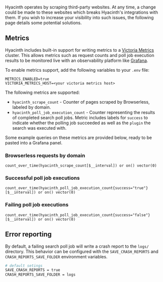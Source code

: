 Hyacinth operates by scraping third-party websites. At any time, a change could be made to these websites which breaks Hyacinth's integrations with them. If you wish to increase your visibility into such issues, the following page details some potential solutions.

## Metrics

Hyacinth includes built-in support for writing metrics to a [Victoria Metrics](https://victoriametrics.com/) cluster. This allows metrics such as request counts and poll job execution results to be monitored live with an observability platform like [Grafana](https://grafana.com/).

To enable metrics support, add the following variables to your `.env` file:

```
METRICS_ENABLED=true
VICTORIA_METRICS_HOST=<your victoria metrics host>
```

The following metrics are supported:

- `hyacinth_scrape_count` - Counter of pages scraped by Browserless, labeled by domain.
- `hyacinth_poll_job_execution_count` - Counter representing the results of completed search poll jobs. Metric includes labels for `success` to indicate whether the polling job succeeded as well as the `plugin` the search was executed with.

Some example queries on these metrics are provided below, ready to be pasted into a Grafana panel.

### Browserless requests by domain

```
count_over_time(hyacinth_scrape_count[$__interval]) or on() vector(0)
```

### Successful poll job executions

```
count_over_time(hyacinth_poll_job_execution_count{success="true"}[$__interval]) or on() vector(0)
```

### Failing poll job executions

```
count_over_time(hyacinth_poll_job_execution_count{success="false"}[$__interval]) or on() vector(0)
```

## Error reporting

By default, a failing search poll job will write a crash report to the `logs/` directory. This behavior can be configured with the `SAVE_CRASH_REPORTS` and `CRASH_REPORTS_SAVE_FOLDER` environment variables.

```sh
# default setings
SAVE_CRASH_REPORTS = true
CRASH_REPORTS_SAVE_FOLDER = logs
```
